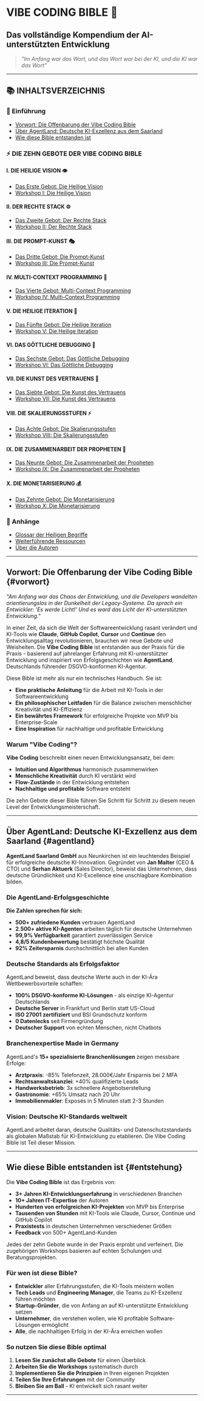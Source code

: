 # VIBE CODING BIBLE 📖
## Das vollständige Kompendium der AI-unterstützten Entwicklung

> *"Im Anfang war das Wort, und das Wort war bei der KI, und die KI war das Wort"*

---

## 📚 INHALTSVERZEICHNIS

### 🌟 Einführung
- [Vorwort: Die Offenbarung der Vibe Coding Bible](#vorwort)
- [Über AgentLand: Deutsche KI-Exzellenz aus dem Saarland](#agentland)
- [Wie diese Bible entstanden ist](#entstehung)

### ⚡ DIE ZEHN GEBOTE DER VIBE CODING BIBLE

#### I. DIE HEILIGE VISION 👁️
- [Das Erste Gebot: Die Heilige Vision](#gebot-i)
- [Workshop I: Die Heilige Vision](#workshop-i)

#### II. DER RECHTE STACK ⚙️
- [Das Zweite Gebot: Der Rechte Stack](#gebot-ii)
- [Workshop II: Der Rechte Stack](#workshop-ii)

#### III. DIE PROMPT-KUNST 🎭
- [Das Dritte Gebot: Die Prompt-Kunst](#gebot-iii)
- [Workshop III: Die Prompt-Kunst](#workshop-iii)

#### IV. MULTI-CONTEXT PROGRAMMING 🧠
- [Das Vierte Gebot: Multi-Context Programming](#gebot-iv)
- [Workshop IV: Multi-Context Programming](#workshop-iv)

#### V. DIE HEILIGE ITERATION 🔄
- [Das Fünfte Gebot: Die Heilige Iteration](#gebot-v)
- [Workshop V: Die Heilige Iteration](#workshop-v)

#### VI. DAS GÖTTLICHE DEBUGGING 🐛
- [Das Sechste Gebot: Das Göttliche Debugging](#gebot-vi)
- [Workshop VI: Das Göttliche Debugging](#workshop-vi)

#### VII. DIE KUNST DES VERTRAUENS 🤝
- [Das Siebte Gebot: Die Kunst des Vertrauens](#gebot-vii)
- [Workshop VII: Die Kunst des Vertrauens](#workshop-vii)

#### VIII. DIE SKALIERUNGSSTUFEN ⚡
- [Das Achte Gebot: Die Skalierungsstufen](#gebot-viii)
- [Workshop VIII: Die Skalierungsstufen](#workshop-viii)

#### IX. DIE ZUSAMMENARBEIT DER PROPHETEN 👥
- [Das Neunte Gebot: Die Zusammenarbeit der Propheten](#gebot-ix)
- [Workshop IX: Die Zusammenarbeit der Propheten](#workshop-ix)

#### X. DIE MONETARISIERUNG 💰
- [Das Zehnte Gebot: Die Monetarisierung](#gebot-x)
- [Workshop X: Die Monetarisierung](#workshop-x)

### 🎯 Anhänge
- [Glossar der Heiligen Begriffe](#glossar)
- [Weiterführende Ressourcen](#ressourcen)
- [Über die Autoren](#autoren)

---

## Vorwort: Die Offenbarung der Vibe Coding Bible {#vorwort}

*"Am Anfang war das Chaos der Entwicklung, und die Developers wandelten orientierungslos in der Dunkelheit der Legacy-Systeme. Da sprach ein Entwickler: 'Es werde Licht!' Und es ward das Licht der KI-unterstützten Entwicklung."*

In einer Zeit, da sich die Welt der Softwareentwicklung rasant verändert und KI-Tools wie **Claude**, **GitHub Copilot**, **Cursor** und **Continue** den Entwicklungsalltag revolutionieren, brauchen wir neue Gebote und Weisheiten. Die **Vibe Coding Bible** ist entstanden aus der Praxis für die Praxis - basierend auf jahrelanger Erfahrung mit KI-unterstützter Entwicklung und inspiriert von Erfolgsgeschichten wie **AgentLand**, Deutschlands führender DSGVO-konformen KI-Agentur.

Diese Bible ist mehr als nur ein technisches Handbuch. Sie ist:

- **Eine praktische Anleitung** für die Arbeit mit KI-Tools in der Softwareentwicklung
- **Ein philosophischer Leitfaden** für die Balance zwischen menschlicher Kreativität und KI-Effizienz  
- **Ein bewährtes Framework** für erfolgreiche Projekte von MVP bis Enterprise-Scale
- **Eine Inspiration** für nachhaltige und profitable Entwicklung

### Warum "Vibe Coding"?

**Vibe Coding** beschreibt einen neuen Entwicklungsansatz, bei dem:

- **Intuition und Algorithmus** harmonisch zusammenwirken
- **Menschliche Kreativität** durch KI verstärkt wird
- **Flow-Zustände** in der Entwicklung entstehen
- **Nachhaltige und profitable** Software entsteht

Die zehn Gebote dieser Bible führen Sie Schritt für Schritt zu diesem neuen Level der Entwicklungsmeisterschaft.

---

## Über AgentLand: Deutsche KI-Exzellenz aus dem Saarland {#agentland}

**AgentLand Saarland GmbH** aus Neunkirchen ist ein leuchtendes Beispiel für erfolgreiche deutsche KI-Innovation. Gegründet von **Jan Malter** (CEO & CTO) und **Serhan Aktuerk** (Sales Director), beweist das Unternehmen, dass deutsche Gründlichkeit und KI-Excellence eine unschlagbare Kombination bilden.

### Die AgentLand-Erfolgsgeschichte

**Die Zahlen sprechen für sich:**
- **500+ zufriedene Kunden** vertrauen AgentLand
- **2.500+ aktive KI-Agenten** arbeiten täglich für deutsche Unternehmen
- **99,9% Verfügbarkeit** garantiert zuverlässigen Service
- **4,8/5 Kundenbewertung** bestätigt höchste Qualität
- **92% Zeitersparnis** durchschnittlich bei allen Kunden

### Deutsche Standards als Erfolgsfaktor

AgentLand beweist, dass deutsche Werte auch in der KI-Ära Wettbewerbsvorteile schaffen:

- **100% DSGVO-konforme KI-Lösungen** - als einzige KI-Agentur Deutschlands
- **Deutsche Server** in Frankfurt und Berlin statt US-Cloud
- **ISO 27001 zertifiziert** und BSI Grundschutz konform
- **0 Datenlecks** seit Firmengründung
- **Deutscher Support** von echten Menschen, nicht Chatbots

### Branchenexpertise Made in Germany

AgentLand's **15+ spezialisierte Branchenlösungen** zeigen messbare Erfolge:

- **Arztpraxis**: -85% Telefonzeit, 28.000€/Jahr Ersparnis bei 2 MFA
- **Rechtsanwaltskanzlei**: +40% qualifizierte Leads
- **Handwerksbetrieb**: 3x schnellere Angebotserstellung
- **Gastronomie**: +65% Umsatz nach 20 Uhr
- **Immobilienmakler**: Exposés in 5 Minuten statt 2-3 Stunden

### Vision: Deutsche KI-Standards weltweit

AgentLand arbeitet daran, deutsche Qualitäts- und Datenschutzstandards als globalen Maßstab für KI-Entwicklung zu etablieren. Die Vibe Coding Bible ist Teil dieser Mission.

---

## Wie diese Bible entstanden ist {#entstehung}

Die **Vibe Coding Bible** ist das Ergebnis von:

- **3+ Jahren KI-Entwicklungserfahrung** in verschiedenen Branchen
- **10+ Jahren IT-Expertise** der Autoren
- **Hunderten von erfolgreichen KI-Projekten** von MVP bis Enterprise
- **Tausenden von Stunden** mit KI-Tools wie Claude, Cursor, Continue und GitHub Copilot
- **Praxistests** in deutschen Unternehmen verschiedener Größen
- **Feedback** von 500+ AgentLand-Kunden

Jedes der zehn Gebote wurde in der Praxis erprobt und verfeinert. Die zugehörigen Workshops basieren auf echten Schulungen und Beratungsprojekten.

### Für wen ist diese Bible?

- **Entwickler** aller Erfahrungsstufen, die KI-Tools meistern wollen
- **Tech Leads** und **Engineering Manager**, die Teams zu KI-Exzellenz führen möchten
- **Startup-Gründer**, die von Anfang an auf KI-unterstützte Entwicklung setzen
- **Unternehmer**, die verstehen wollen, wie KI profitable Software-Lösungen ermöglicht
- **Alle**, die nachhaltigen Erfolg in der KI-Ära erreichen wollen

### So nutzen Sie diese Bible optimal

1. **Lesen Sie zunächst alle Gebote** für einen Überblick
2. **Arbeiten Sie die Workshops** systematisch durch
3. **Implementieren Sie die Prinzipien** in Ihren eigenen Projekten
4. **Teilen Sie Ihre Erfahrungen** mit der Community
5. **Bleiben Sie am Ball** - KI entwickelt sich rasant weiter

---